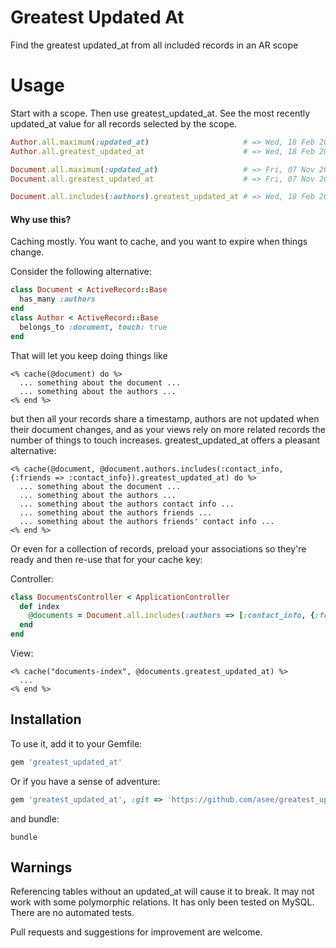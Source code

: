 # Greatest Updated At
Find the greatest updated_at from all included records in an AR scope

# Usage

Start with a scope.  Then use greatest_updated_at.  See the most recently updated_at value for all records selected by the scope.

```ruby
Author.all.maximum(:updated_at)                     # => Wed, 18 Feb 2015 16:36:04 UTC +00:00
Author.all.greatest_updated_at                      # => Wed, 18 Feb 2015 16:36:04 UTC +00:00

Document.all.maximum(:updated_at)                   # => Fri, 07 Nov 2014 04:12:55 UTC +00:00
Document.all.greatest_updated_at                    # => Fri, 07 Nov 2014 04:12:55 UTC +00:00

Document.all.includes(:authors).greatest_updated_at # => Wed, 18 Feb 2015 16:36:04 UTC +00:00
```
#### Why use this?

Caching mostly.  You want to cache, and you want to expire when things change.

Consider the following alternative:
```ruby
class Document < ActiveRecord::Base
  has_many :authors
end
class Author < ActiveRecord::Base
  belongs_to :document, touch: true
end
```

That will let you keep doing things like
```erb
<% cache(@document) do %>
  ... something about the document ...
  ... something about the authors ...
<% end %>
```

but then all your records share a timestamp, authors are not updated when their document changes, 
and as your views rely on more related records the number of things to touch increases.  greatest_updated_at offers a pleasant alternative:

```erb
<% cache(@document, @document.authors.includes(:contact_info, {:friends => :contact_info}).greatest_updated_at) do %>
  ... something about the document ...
  ... something about the authors ...
  ... something about the authors contact info ...
  ... something about the authors friends ...
  ... something about the authors friends' contact info ...
<% end %>
```

Or even for a collection of records, preload your associations so they're ready and then re-use that for your cache key:

Controller:

```ruby
class DocumentsController < ApplicationController
  def index
    @documents = Document.all.includes(:authors => [:contact_info, {:friends => :contact_info}])
  end
end
```

View:

```erb
<% cache("documents-index", @documents.greatest_updated_at) %>
  ...
<% end %>
```


## Installation

To use it, add it to your Gemfile:

```ruby
gem 'greatest_updated_at'
```

Or if you have a sense of adventure:

```ruby
gem 'greatest_updated_at', :git => 'https://github.com/asee/greatest_updated_at'
```

and bundle:

```shell
bundle
```

## Warnings

Referencing tables without an updated_at will cause it to break.  It may not work with some polymorphic relations.  It has only been tested on MySQL.  There are no automated tests.

Pull requests and suggestions for improvement are welcome.

